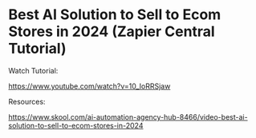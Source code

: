 # Best AI Solution to Sell to Ecom Stores in 2024 (Zapier Central Tutorial)

Watch Tutorial:

https://www.youtube.com/watch?v=10_IoRRSjaw

Resources:

https://www.skool.com/ai-automation-agency-hub-8466/video-best-ai-solution-to-sell-to-ecom-stores-in-2024

